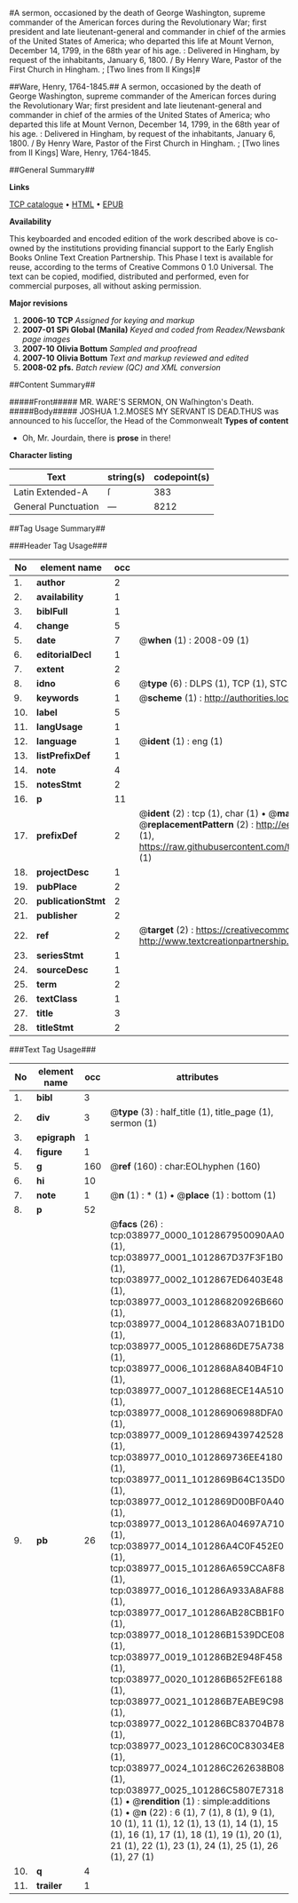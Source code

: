 #A sermon, occasioned by the death of George Washington, supreme commander of the American forces during the Revolutionary War; first president and late lieutenant-general and commander in chief of the armies of the United States of America; who departed this life at Mount Vernon, December 14, 1799, in the 68th year of his age. : Delivered in Hingham, by request of the inhabitants, January 6, 1800. / By Henry Ware, Pastor of the First Church in Hingham. ; [Two lines from II Kings]#

##Ware, Henry, 1764-1845.##
A sermon, occasioned by the death of George Washington, supreme commander of the American forces during the Revolutionary War; first president and late lieutenant-general and commander in chief of the armies of the United States of America; who departed this life at Mount Vernon, December 14, 1799, in the 68th year of his age. : Delivered in Hingham, by request of the inhabitants, January 6, 1800. / By Henry Ware, Pastor of the First Church in Hingham. ; [Two lines from II Kings]
Ware, Henry, 1764-1845.

##General Summary##

**Links**

[TCP catalogue](http://www.ota.ox.ac.uk/tcp/)  • 
[HTML](http://tei.it.ox.ac.uk/tcp/Texts-HTML/free/N29/N29263.html)  • 
[EPUB](http://tei.it.ox.ac.uk/tcp/Texts-EPUB/free/N29/N29263.epub)

**Availability**

This keyboarded and encoded edition of the
	       work described above is co-owned by the institutions
	       providing financial support to the Early English Books
	       Online Text Creation Partnership. This Phase I text is
	       available for reuse, according to the terms of Creative
	       Commons 0 1.0 Universal. The text can be copied,
	       modified, distributed and performed, even for
	       commercial purposes, all without asking permission.

**Major revisions**

1. __2006-10__ __TCP__ *Assigned for keying and markup*
1. __2007-01__ __SPi Global (Manila)__ *Keyed and coded from Readex/Newsbank page images*
1. __2007-10__ __Olivia Bottum__ *Sampled and proofread*
1. __2007-10__ __Olivia Bottum__ *Text and markup reviewed and edited*
1. __2008-02__ __pfs.__ *Batch review (QC) and XML conversion*

##Content Summary##

#####Front#####
MR. WARE'S SERMON, ON Waſhington's Death.
#####Body#####
JOSHUA 1.2.MOSES MY SERVANT IS DEAD.THUS was announced to his ſucceſſor, the Head of the Commonwealt
**Types of content**

  * Oh, Mr. Jourdain, there is **prose** in there!

**Character listing**


|Text|string(s)|codepoint(s)|
|---|---|---|
|Latin Extended-A|ſ|383|
|General Punctuation|—|8212|

##Tag Usage Summary##

###Header Tag Usage###

|No|element name|occ|attributes|
|---|---|---|---|
|1.|__author__|2||
|2.|__availability__|1||
|3.|__biblFull__|1||
|4.|__change__|5||
|5.|__date__|7| @__when__ (1) : 2008-09 (1)|
|6.|__editorialDecl__|1||
|7.|__extent__|2||
|8.|__idno__|6| @__type__ (6) : DLPS (1), TCP (1), STC (1), NOTIS (1), IMAGE-SET (1), EVANS-CITATION (1)|
|9.|__keywords__|1| @__scheme__ (1) : http://authorities.loc.gov/ (1)|
|10.|__label__|5||
|11.|__langUsage__|1||
|12.|__language__|1| @__ident__ (1) : eng (1)|
|13.|__listPrefixDef__|1||
|14.|__note__|4||
|15.|__notesStmt__|2||
|16.|__p__|11||
|17.|__prefixDef__|2| @__ident__ (2) : tcp (1), char (1)  •  @__matchPattern__ (2) : ([0-9\-]+):([0-9IVX]+) (1), (.+) (1)  •  @__replacementPattern__ (2) : http://eebo.chadwyck.com/downloadtiff?vid=$1&page=$2 (1), https://raw.githubusercontent.com/textcreationpartnership/Texts/master/tcpchars.xml#$1 (1)|
|18.|__projectDesc__|1||
|19.|__pubPlace__|2||
|20.|__publicationStmt__|2||
|21.|__publisher__|2||
|22.|__ref__|2| @__target__ (2) : https://creativecommons.org/publicdomain/zero/1.0/ (1), http://www.textcreationpartnership.org/docs/. (1)|
|23.|__seriesStmt__|1||
|24.|__sourceDesc__|1||
|25.|__term__|2||
|26.|__textClass__|1||
|27.|__title__|3||
|28.|__titleStmt__|2||


###Text Tag Usage###

|No|element name|occ|attributes|
|---|---|---|---|
|1.|__bibl__|3||
|2.|__div__|3| @__type__ (3) : half_title (1), title_page (1), sermon (1)|
|3.|__epigraph__|1||
|4.|__figure__|1||
|5.|__g__|160| @__ref__ (160) : char:EOLhyphen (160)|
|6.|__hi__|10||
|7.|__note__|1| @__n__ (1) : * (1)  •  @__place__ (1) : bottom (1)|
|8.|__p__|52||
|9.|__pb__|26| @__facs__ (26) : tcp:038977_0000_1012867950090AA0 (1), tcp:038977_0001_1012867D37F3F1B0 (1), tcp:038977_0002_1012867ED6403E48 (1), tcp:038977_0003_101286820926B660 (1), tcp:038977_0004_10128683A071B1D0 (1), tcp:038977_0005_10128686DE75A738 (1), tcp:038977_0006_1012868A840B4F10 (1), tcp:038977_0007_1012868ECE14A510 (1), tcp:038977_0008_101286906988DFA0 (1), tcp:038977_0009_1012869439742528 (1), tcp:038977_0010_1012869736EE4180 (1), tcp:038977_0011_1012869B64C135D0 (1), tcp:038977_0012_1012869D00BF0A40 (1), tcp:038977_0013_101286A04697A710 (1), tcp:038977_0014_101286A4C0F452E0 (1), tcp:038977_0015_101286A659CCA8F8 (1), tcp:038977_0016_101286A933A8AF88 (1), tcp:038977_0017_101286AB28CBB1F0 (1), tcp:038977_0018_101286B1539DCE08 (1), tcp:038977_0019_101286B2E948F458 (1), tcp:038977_0020_101286B652FE6188 (1), tcp:038977_0021_101286B7EABE9C98 (1), tcp:038977_0022_101286BC83704B78 (1), tcp:038977_0023_101286C0C83034E8 (1), tcp:038977_0024_101286C262638B08 (1), tcp:038977_0025_101286C5807E7318 (1)  •  @__rendition__ (1) : simple:additions (1)  •  @__n__ (22) : 6 (1), 7 (1), 8 (1), 9 (1), 10 (1), 11 (1), 12 (1), 13 (1), 14 (1), 15 (1), 16 (1), 17 (1), 18 (1), 19 (1), 20 (1), 21 (1), 22 (1), 23 (1), 24 (1), 25 (1), 26 (1), 27 (1)|
|10.|__q__|4||
|11.|__trailer__|1||
